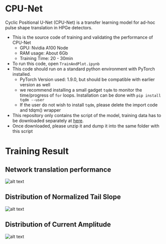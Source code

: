 # CPU-Net
Cyclic Positional U-Net (CPU-Net) is a transfer learning model for ad-hoc pulse shape translation in HPGe detectors.
- This is the source code of training and validating the performance of CPU-Net
    - GPU: Nvidia A100 Node
    - RAM usage: About 6Gb
    - Training Time: 20 - 30min
- To run this code, open `TrainAndPlot.ipynb`
- This code should run on a standard python environment with PyTorch installed.
    - PyTorch Version used: 1.9.0, but should be compatible with earlier version as well
    - we recommend installing a small gadget `tqdm` to monitor the time/progress of `for` loops. Installation can be done with `pip install tqdm --user`
    - If the user do not wish to install `tqdm`, please delete the import code and tdqm() wrapper
- This repository only contains the script of the model, training data has to be downloaded separately at [here](https://drive.google.com/file/d/1JcgQy6snavgcRetFAGl0QM3OAmPTqKqt/view?usp=sharing).
- Once downloaded, please unzip it and dump it into the same folder with this script
# Training Result
## Network translation performance
![alt text](https://github.com/aobol/CPU-Net/blob/3061aba77858266237940826869d0b5a332aced1/ATN.png?raw=True)
## Distribution of Normalized Tail Slope
![alt text](https://github.com/aobol/CPU-Net/blob/3061aba77858266237940826869d0b5a332aced1/tailslope.png)
## Distribution of Current Amplitude
![alt text](https://github.com/aobol/CPU-Net/blob/3061aba77858266237940826869d0b5a332aced1/current_amp.png)
